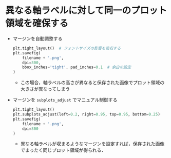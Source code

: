 # 異なる軸ラベルに対して同一のプロット領域を確保する

- マージンを自動調整する

  ```python
  plt.tight_layout()  # フォントサイズの影響を吸収する
  plt.savefig(
      filename + '.png',
      dpi=300,
      bbox_inches='tight', pad_inches=0.1  # 余白の設定
  )
  ```

  - この場合，軸ラベルの高さが異なると保存された画像でプロット領域の大きさが異なってしまう

- マージンを `subplots_adjust` でマニュアル制御する

  ```python
  plt.tight_layout()
  plt.subplots_adjust(left=0.2, right=0.95, top=0.95, bottom=0.25)
  plt.savefig(
      filename + '.png',
      dpi=300
  )
  ```

  - 異なる軸ラベルが収まるようなマージンを設定すれば，保存された画像でまったく同じプロット領域が得られる．
